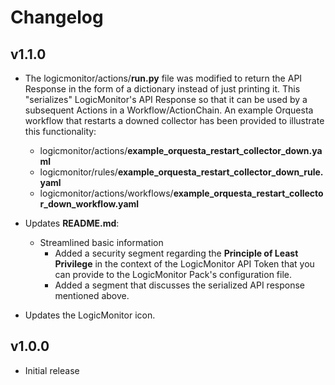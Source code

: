 # Changelog

## v1.1.0

* The logicmonitor/actions/<b>run.py</b> file was modified to return the API Response in the form of
  a dictionary instead of just printing it. This "serializes" LogicMonitor's API Response so that it
  can be used by a subsequent Actions in a Workflow/ActionChain. An example Orquesta workflow that
  restarts a downed collector has been provided to illustrate this functionality:
  * logicmonitor/actions/<b>example_orquesta_restart_collector_down.yaml</b>
  * logicmonitor/rules/<b>example_orquesta_restart_collector_down_rule.yaml</b>
  * logicmonitor/actions/workflows/<b>example_orquesta_restart_collector_down_workflow.yaml</b>


* Updates <b>README.md</b>:
  * Streamlined basic information
    * Added a security segment regarding the <b>Principle of Least Privilege</b> in the context of
      the LogicMonitor API Token that you can provide to the LogicMonitor Pack's configuration file.
    * Added a segment that discusses the serialized API response mentioned above.


* Updates the LogicMonitor icon.

## v1.0.0

* Initial release
